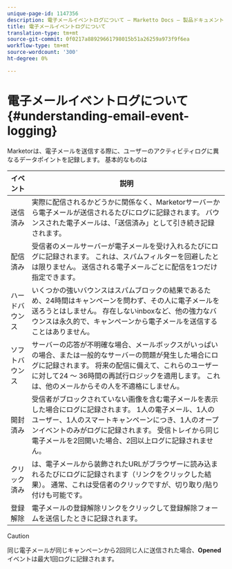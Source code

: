 ```yaml
---
unique-page-id: 1147356
description: 電子メールイベントログについて — Marketto Docs — 製品ドキュメント
title: 電子メールイベントログについて
translation-type: tm+mt
source-git-commit: 0f0217a88929661798015b51a26259a973f9f6ea
workflow-type: tm+mt
source-wordcount: '300'
ht-degree: 0%

---
```



# 電子メールイベントログについて{#understanding-email-event-logging}

Marketorは、電子メールを送信する際に、ユーザーのアクティビティログに異なるデータポイントを記録します。 基本的なものは

| イベント | 説明 |
|---|---|
| 送信済み | 実際に配信されるかどうかに関係なく、Marketorサーバーから電子メールが送信されるたびにログに記録されます。 バウンスされた電子メールは、「送信済み」として引き続き記録されます。 |
| 配信済み | 受信者のメールサーバーが電子メールを受け入れるたびにログに記録されます。 これは、スパムフィルターを回避したとは限りません。 送信される電子メールごとに配信を1つだけ指定できます。 |
| ハードバウンス | いくつかの強いバウンスはスパムブロックの結果であるため、24時間はキャンペーンを問わず、その人に電子メールを送ろうとはしません。 存在しないinboxなど、他の強力なバウンスは永久的で、キャンペーンから電子メールを送信することはありません。 |
| ソフトバウンス | サーバーの応答が不明確な場合、メールボックスがいっぱいの場合、または一般的なサーバーの問題が発生した場合にログに記録されます。 将来の配信に備えて、これらのユーザーに対して24 ～ 36時間の再試行ロジックを適用します。 これは、他のメールからその人を不適格にしません。 |
| 開封済み | 受信者がブロックされていない画像を含む電子メールを表示した場合にログに記録されます。 1人の電子メール、1人のユーザー、1人のスマートキャンペーンにつき、1人のオープンイベントのみがログに記録されます。 受信トレイから同じ電子メールを2回開いた場合、2回以上ログに記録されません。 |
| クリック済み | は、電子メールから装飾されたURLがブラウザーに読み込まれるたびにログに記録されます（リンクをクリックした結果）。 通常、これは受信者のクリックですが、切り取り/貼り付けも可能です。 |
| 登録解除 | 電子メールの登録解除リンクをクリックして登録解除フォームを送信したときに記録されます。 |

>[!CAUTION]
>
>同じ電子メールが同じキャンペーンから2回同じ人に送信された場合、**Opened**&#x200B;イベントは最大1回ログに記録されます。
